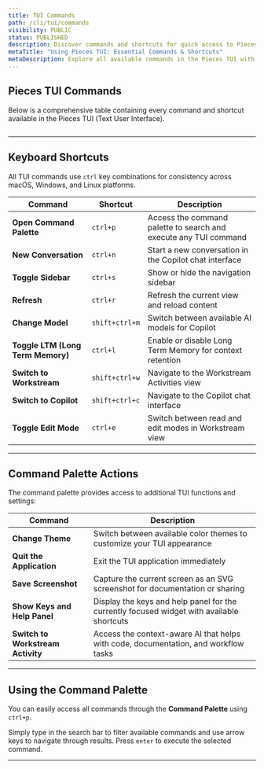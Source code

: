 ```yaml
---
title: TUI Commands
path: /cli/tui/commands
visibility: PUBLIC
status: PUBLISHED
description: Discover commands and shortcuts for quick access to Pieces TUI functionalities and features within the terminal interface.
metaTitle: "Using Pieces TUI: Essential Commands & Shortcuts"
metaDescription: Explore all available commands in the Pieces TUI with this comprehensive guide for enhanced productivity and workflow.
---
```


## Pieces TUI Commands

Below is a comprehensive table containing every command and shortcut available in the Pieces TUI (Text User Interface).

<Image src="https://storage.googleapis.com/hashnode_product_documentation_assets/cli_assets/tui/command_pallete.png" alt="" align="center" fullwidth="true" />

***

## Keyboard Shortcuts

All TUI commands use `ctrl` key combinations for consistency across macOS, Windows, and Linux platforms.

| **Command** | **Shortcut** | **Description** |
| ----------- | ------------ | --------------- |
| **Open Command Palette** | `ctrl+p` | Access the command palette to search and execute any TUI command |
| **New Conversation** | `ctrl+n` | Start a new conversation in the Copilot chat interface |
| **Toggle Sidebar** | `ctrl+s` | Show or hide the navigation sidebar |
| **Refresh** | `ctrl+r` | Refresh the current view and reload content |
| **Change Model** | `shift+ctrl+m` | Switch between available AI models for Copilot |
| **Toggle LTM (Long Term Memory)** | `ctrl+l` | Enable or disable Long Term Memory for context retention |
| **Switch to Workstream** | `shift+ctrl+w` | Navigate to the Workstream Activities view |
| **Switch to Copilot** | `shift+ctrl+c` | Navigate to the Copilot chat interface |
| **Toggle Edit Mode** | `ctrl+e` | Switch between read and edit modes in Workstream view |

***

## Command Palette Actions

The command palette provides access to additional TUI functions and settings:

| **Command** | **Description** |
| ----------- | --------------- |
| **Change Theme** | Switch between available color themes to customize your TUI appearance |
| **Quit the Application** | Exit the TUI application immediately |
| **Save Screenshot** | Capture the current screen as an SVG screenshot for documentation or sharing |
| **Show Keys and Help Panel** | Display the keys and help panel for the currently focused widget with available shortcuts |
| **Switch to Workstream Activity** | Access the context-aware AI that helps with code, documentation, and workflow tasks |

***

## Using the Command Palette

You can easily access all commands through the **Command Palette** using `ctrl+p`.

Simply type in the search bar to filter available commands and use arrow keys to navigate through results. Press `enter` to execute the selected command.

***

